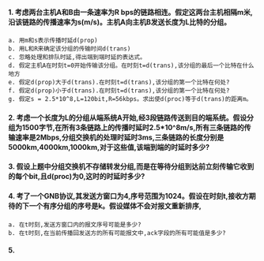 #### 1. 考虑两台主机A和B由一条速率为R bps的链路相连。假定这两台主机相隔m米,沿该链路的传播速率为s(m/s)。主机A向主机B发送长度为L比特的分组。

```angular2html
a. 用m和s表示传播时延d(prop)
b. 用L和R来确定该分组的传输时间d(trans)
c. 忽略处理和排队时延,得出端到端时延的表达式。
d. 假定主机A在时刻t=0开始传输该分组。在时刻t=d(trans),该分组的最后一个比特在什么地方
e. 假定d(prop)大于d(trans).在时刻t=d(trans),该分组的第一个比特在何处?
f. 假定d(prop)小于d(trans).在时刻t=d(trans),该分组的第一个比特在何处?
g. 假定s = 2.5*10^8,L=120bit,R=56kbps。求出使d(proc)等于d(trans)的距离m。
```

#### 2. 考虑一个长度为L的分组从端系统A开始,经3段链路传送到目的端系统。假设分组为1500字节,在所有3条链路上的传播时延时2.5*10^8m/s,所有三条链路的传输速率是2Mbps,分组交换机的处理时延时3ms,三条链路的长度分别是 5000km,4000km,1000km,对于这些值,该端到端的时延时多少?

#### 3. 假设上题中分组交换机不存储转发分组,而是在等待分组到达前立刻传输它收到的每个bit,且d(proc)为0,这时的时延时多少?

#### 4. 考了一个GNB协议,其发送方窗口为4,序号范围为1024。假设在时刻t,接收方期待的下一个有序分组的序号是k。假设媒体不会对报文重新排序,

```angular2html
a. 在t时刻,发送方窗口内的报文序号可能是多少?
b. 在t时刻,在当前传播回发送方的所有可能报文中,ack字段的所有可能值是多少?

```

#### 5. 

